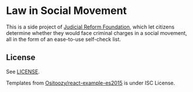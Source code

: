 Law in Social Movement
======================

This is a side project of [Judicial Reform Foundation](http://www.jrf.org.tw), which let citizens determine whether they would face criminal charges in a social movement, all in the form of an ease-to-use self-check list.

License
-------

See [LICENSE](LICENSE.md).

Templates from [Ositoozy/react-example-es2015](https://github.com/Ositoozy/react-example-es2015) is under ISC License.
